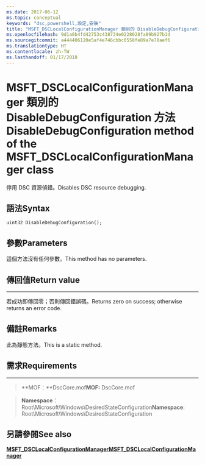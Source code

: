 ```yaml
---
ms.date: 2017-06-12
ms.topic: conceptual
keywords: "dsc,powershell,設定,安裝"
title: "MSFT_DSCLocalConfigurationManager 類別的 DisableDebugConfiguration 方法"
ms.openlocfilehash: 9d1a0b4fd42753c438734e0228028fa89b927b1d
ms.sourcegitcommit: a444406120e5af4e746cbbc0558fe89a7e78aef6
ms.translationtype: HT
ms.contentlocale: zh-TW
ms.lasthandoff: 01/17/2018
---
```

# <a name="disabledebugconfiguration-method-of-the-msftdsclocalconfigurationmanager-class"></a><span data-ttu-id="0c3b2-103">MSFT_DSCLocalConfigurationManager 類別的 DisableDebugConfiguration 方法</span><span class="sxs-lookup"><span data-stu-id="0c3b2-103">DisableDebugConfiguration method of the MSFT_DSCLocalConfigurationManager class</span></span>

<span data-ttu-id="0c3b2-104">停用 DSC 資源偵錯。</span><span class="sxs-lookup"><span data-stu-id="0c3b2-104">Disables DSC resource debugging.</span></span>

<a name="syntax"></a><span data-ttu-id="0c3b2-105">語法</span><span class="sxs-lookup"><span data-stu-id="0c3b2-105">Syntax</span></span>
------

```mof
uint32 DisableDebugConfiguration();
```

<a name="parameters"></a><span data-ttu-id="0c3b2-106">參數</span><span class="sxs-lookup"><span data-stu-id="0c3b2-106">Parameters</span></span>
----------

<span data-ttu-id="0c3b2-107">這個方法沒有任何參數。</span><span class="sxs-lookup"><span data-stu-id="0c3b2-107">This method has no parameters.</span></span>

## <a name="return-value"></a><span data-ttu-id="0c3b2-108">傳回值</span><span class="sxs-lookup"><span data-stu-id="0c3b2-108">Return value</span></span>
------------

<span data-ttu-id="0c3b2-109">若成功即傳回零；否則傳回錯誤碼。</span><span class="sxs-lookup"><span data-stu-id="0c3b2-109">Returns zero on success; otherwise returns an error code.</span></span>

## <a name="remarks"></a><span data-ttu-id="0c3b2-110">備註</span><span class="sxs-lookup"><span data-stu-id="0c3b2-110">Remarks</span></span>

<span data-ttu-id="0c3b2-111">此為靜態方法。</span><span class="sxs-lookup"><span data-stu-id="0c3b2-111">This is a static method.</span></span>

## <a name="requirements"></a><span data-ttu-id="0c3b2-112">需求</span><span class="sxs-lookup"><span data-stu-id="0c3b2-112">Requirements</span></span>
------------
><span data-ttu-id="0c3b2-113">**MOF：**DscCore.mof</span><span class="sxs-lookup"><span data-stu-id="0c3b2-113">**MOF:** DscCore.mof</span></span>

><span data-ttu-id="0c3b2-114">**Namespace**：Root\Microsoft\Windows\DesiredStateConfiguration</span><span class="sxs-lookup"><span data-stu-id="0c3b2-114">**Namespace**: Root\Microsoft\Windows\DesiredStateConfiguration</span></span>


## <a name="see-also"></a><span data-ttu-id="0c3b2-115">另請參閱</span><span class="sxs-lookup"><span data-stu-id="0c3b2-115">See also</span></span>


[<span data-ttu-id="0c3b2-116">**MSFT_DSCLocalConfigurationManager**</span><span class="sxs-lookup"><span data-stu-id="0c3b2-116">**MSFT_DSCLocalConfigurationManager**</span></span>](msft-dsclocalconfigurationmanager.md)

 

 



